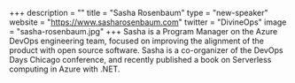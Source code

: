 +++
description = ""
title = "Sasha Rosenbaum"
type = "new-speaker"
website = "https://www.sasharosenbaum.com"
twitter = "DivineOps"
image = "sasha-rosenbaum.jpg"
+++
Sasha is a Program Manager on the Azure DevOps engineering team, focused on improving the alignment of the product with open source software.
Sasha is a co-organizer of the DevOps Days Chicago conference, and recently published a book on Serverless computing in Azure with .NET.